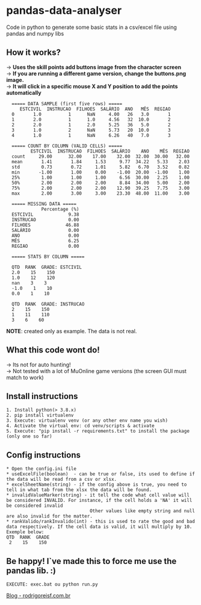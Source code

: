 # pandas-data-analyser
Code in python to generate some basic stats in a csv/excel file using pandas and numpy libs

## How it works?

-> **Uses the skill points add buttons image from the character screen**<br>
-> **If you are running a different game version, change the buttons.png image.**<br>
-> **It will click in a specific mouse X and Y position to add the points automatically**<br>


      ===== DATA SAMPLE (first five rows) =====
         ESTCIVIL  INSTRUCAO  FILHOES  SALÁRIO  ANO   MÊS  REGIAO
      0       1.0          1      NaN     4.00   26   3.0       1
      1       2.0          1      1.0     4.56   32  10.0       2
      2       2.0          1      2.0     5.25   36   5.0       2
      3       1.0          2      NaN     5.73   20  10.0       3
      4       1.0          1      NaN     6.26   40   7.0       3

      ===== COUNT BY COLUMN (VALID CELLS) =====
             ESTCIVIL  INSTRUCAO  FILHOES  SALÁRIO    ANO    MÊS  REGIAO
      count     29.00      32.00    17.00    32.00  32.00  30.00   32.00
      mean       1.41       1.84     1.53     9.77  34.22   5.33    2.03
      std        0.73       0.72     1.01     5.82   6.70   3.52    0.82
      min       -1.00       1.00     0.00    -1.00  20.00  -1.00    1.00
      25%        1.00       1.00     1.00     6.56  30.00   2.25    1.00
      50%        2.00       2.00     2.00     8.84  34.00   5.00    2.00
      75%        2.00       2.00     2.00    12.90  39.25   7.75    3.00
      max        2.00       3.00     3.00    23.30  48.00  11.00    3.00

      ===== MISSING DATA =====   
                 Percentage (%)  
      ESTCIVIL             9.38  
      INSTRUCAO            0.00  
      FILHOES             46.88  
      SALÁRIO              0.00  
      ANO                  0.00  
      MÊS                  6.25  
      REGIAO               0.00  

      ===== STATS BY COLUMN =====

      QTD  RANK  GRADE: ESTCIVIL 
      2.0    15    150
      1.0    12    120
      nan    3    3
      -1.0    1    10
      0.0    1    10

      QTD  RANK  GRADE: INSTRUCAO
      2    15    150
      1    11    110
      3    6    60


**NOTE**: created only as example. The data is not real.

## What this code wont do!

-> Its not for auto hunting!<br>
-> Not tested with a lot of MuOnline game versions (the screen GUI must match to work)<br>

## Install instructions

    1. Install python(> 3.8.x)
    2. pip install virtualenv
    3. Execute: virtualenv venv (or any other env name you wish)
    4. Activate the virtual env: cd venv/scripts & activate
    5. Execute: "pip install -r requirements.txt" to install the package (only one so far)

## Config instructions

    * Open the config.ini file
    * useExcelFile(boolean)  - can be true or false, its used to define if the data will be read from a csv or xlsx.
    * excelSheetName(string) - if the config above is true, you need to tell in what tab from the xlsx the data will be found.
    * invalidValueMarker(string) - it tell the code what cell value will be considered INVALID. For instance, if the cell holds a 'NA' it will be considered invalid
                                   Other values like empty string and null are also invalid for the matter.
    * rankValido/rankInvalido(int) - this is used to rate the good and bad data respectively. If the cell data is valid, it will multiply by 10. Exemple below:
    QTD  RANK  GRADE
     2    15    150

## Be happy! I`ve made this to force me use the pandas lib. :)
    EXECUTE: exec.bat ou python run.py

[Blog - rodrigoreisf.com.br](http://rodrigoreisf.com.br)
